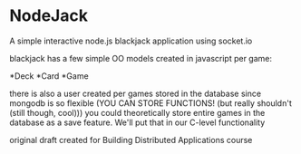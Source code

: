 NodeJack
========

A simple interactive node.js blackjack application using socket.io

blackjack has a few simple OO models created in javascript per game:

*Deck
*Card
*Game

there is also a user created per games stored in the database
since mongodb is so flexible (YOU CAN STORE FUNCTIONS! (but really shouldn't (still though, cool))) you could theoretically store entire games in the database as a save feature.  We'll put that in our C-level functionality

original draft created for Building Distributed Applications course


